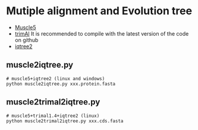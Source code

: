 # Mutiple alignment and Evolution tree
* [Muscle5](https://www.drive5.com/muscle5/)
* [trimAl](http://trimal.cgenomics.org/) It is recommended to compile with the latest version of the code on github
* [iqtree2](https://github.com/iqtree/iqtree2)
## muscle2iqtree.py
```
# muscle5+iqtree2 (linux and windows)
python muscle2iqtree.py xxx.protein.fasta
```
## muscle2trimal2iqtree.py
```
# muscle5+trimal1.4+iqtree2 (linux)
python muscle2trimal2iqtree.py xxx.cds.fasta
```
